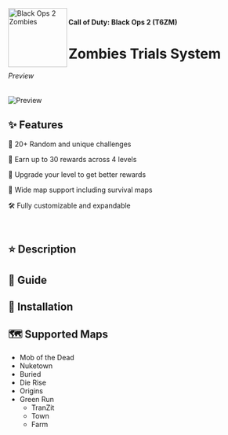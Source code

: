 <img width="120" height="120" align="left" src="https://user-images.githubusercontent.com/80111254/163547111-3145e09c-1f56-4f59-9d4f-d21b22c1b818.png" alt="Black Ops 2 Zombies">

#### Call of Duty: Black Ops 2 (T6ZM)

# Zombies Trials System

###### Preview

<img align="middle" src="https://user-images.githubusercontent.com/80111254/163547351-c7324ce7-3919-40d1-a80e-fc7afd613510.gif" alt="Preview">

<br>

## ✨ Features

🎲 20+ Random and unique challenges

🎁 Earn up to 30 rewards across 4 levels

🔮 Upgrade your level to get better rewards

🚌 Wide map support including survival maps

🛠️ Fully customizable and expandable

<br>

## ⭐ Description

## 🤯 Guide

## 🧩 Installation

## 🗺️ Supported Maps

- Mob of the Dead
- Nuketown
- Buried
- Die Rise
- Origins
- Green Run
  - TranZit
  - Town
  - Farm


